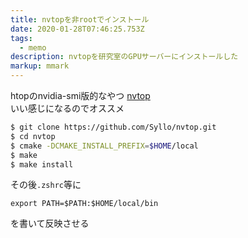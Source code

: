 ```yaml
---
title: nvtopを非rootでインストール
date: 2020-01-28T07:46:25.753Z
tags:
  - memo
description: nvtopを研究室のGPUサーバーにインストールした
markup: mmark
---
```

htopのnvidia-smi版的なやつ [nvtop](https://github.com/Syllo/nvtop)   
いい感じになるのでオススメ

```bash
$ git clone https://github.com/Syllo/nvtop.git
$ cd nvtop
$ cmake -DCMAKE_INSTALL_PREFIX=$HOME/local
$ make
$ make install
```
その後`.zshrc`等に
```vim
export PATH=$PATH:$HOME/local/bin
```
を書いて反映させる
